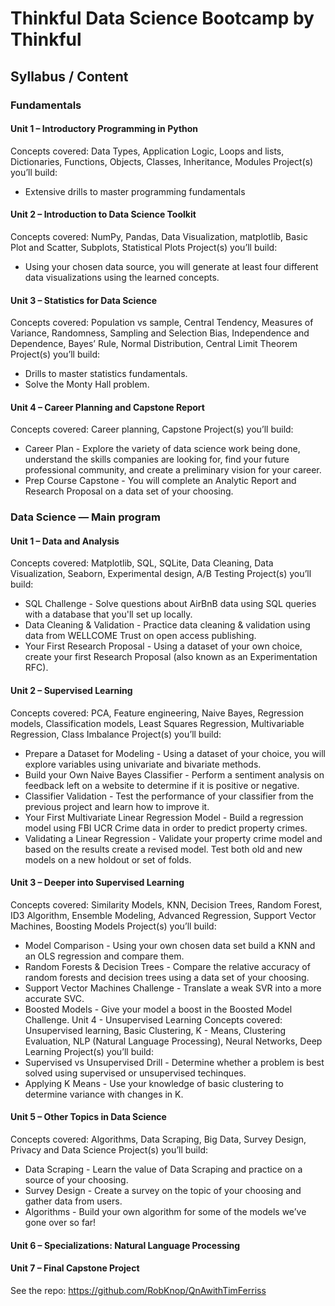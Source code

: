# Thinkful Data Science Bootcamp by Thinkful
## Syllabus / Content

### Fundamentals

#### Unit 1 – Introductory Programming in Python
Concepts covered: Data Types, Application Logic, Loops and lists, Dictionaries, Functions,
Objects, Classes, Inheritance, Modules
Project(s) you’ll build:
* Extensive drills to master programming fundamentals
#### Unit 2 – Introduction to Data Science Toolkit
Concepts covered: NumPy, Pandas, Data Visualization, matplotlib, Basic Plot and Scatter,
Subplots, Statistical Plots
Project(s) you’ll build:
* Using your chosen data source, you will generate at least four different data
visualizations using the learned concepts.
#### Unit 3 – Statistics for Data Science
Concepts covered: Population vs sample, Central Tendency, Measures of Variance,
Randomness, Sampling and Selection Bias, Independence and Dependence, Bayes’ Rule,
Normal Distribution, Central Limit Theorem
Project(s) you’ll build:
* Drills to master statistics fundamentals.
* Solve the Monty Hall problem.

#### Unit 4 – Career Planning and Capstone Report
Concepts covered: Career planning, Capstone
Project(s) you’ll build:
* Career Plan - Explore the variety of data science work being done, understand the skills
companies are looking for, find your future professional community, and create a
preliminary vision for your career.
* Prep Course Capstone - You will complete an Analytic Report and Research Proposal
on a data set of your choosing.

### Data Science — Main program
#### Unit 1 – Data and Analysis
Concepts covered: Matplotlib, SQL, SQLite, Data Cleaning, Data Visualization, Seaborn,
Experimental design, A/B Testing
Project(s) you’ll build:
* SQL Challenge - Solve questions about AirBnB data using SQL queries with a database
that you'll set up locally.
* Data Cleaning & Validation - Practice data cleaning & validation using data from
WELLCOME Trust on open access publishing.
* Your First Research Proposal - Using a dataset of your own choice, create your first
Research Proposal (also known as an Experimentation RFC).
#### Unit 2 – Supervised Learning
Concepts covered: PCA, Feature engineering, Naive Bayes, Regression models, Classification
models, Least Squares Regression, Multivariable Regression, Class Imbalance
Project(s) you’ll build:
* Prepare a Dataset for Modeling - Using a dataset of your choice, you will explore
variables using univariate and bivariate methods.
* Build your Own Naive Bayes Classifier - Perform a sentiment analysis on feedback left
on a website to determine if it is positive or negative.
* Classifier Validation - Test the performance of your classifier from the previous project
and learn how to improve it.
* Your First Multivariate Linear Regression Model - Build a regression model using FBI
UCR Crime data in order to predict property crimes.
* Validating a Linear Regression - Validate your property crime model and based on the
results create a revised model. Test both old and new models on a new holdout or set of
folds.

#### Unit 3 – Deeper into Supervised Learning
Concepts covered: Similarity Models, KNN, Decision Trees, Random Forest, ID3 Algorithm,
Ensemble Modeling, Advanced Regression, Support Vector Machines, Boosting Models
Project(s) you’ll build:
* Model Comparison - Using your own chosen data set build a KNN and an OLS
regression and compare them.
* Random Forests & Decision Trees - Compare the relative accuracy of random forests
and decision trees using a data set of your choosing.
* Support Vector Machines Challenge - Translate a weak SVR into a more accurate SVC.
* Boosted Models - Give your model a boost in the Boosted Model Challenge.
Unit 4 - Unsupervised Learning
Concepts covered: Unsupervised learning, Basic Clustering, K - Means, Clustering Evaluation,
NLP (Natural Language Processing), Neural Networks, Deep Learning
Project(s) you’ll build:
* Supervised vs Unsupervised Drill - Determine whether a problem is best solved using
supervised or unsupervised techinques.
* Applying K Means - Use your knowledge of basic clustering to determine variance with
changes in K.
#### Unit 5 – Other Topics in Data Science
Concepts covered: Algorithms, Data Scraping, Big Data, Survey Design, Privacy and Data
Science
Project(s) you’ll build:
* Data Scraping - Learn the value of Data Scraping and practice on a source of your
choosing.
* Survey Design - Create a survey on the topic of your choosing and gather data from
users.
* Algorithms - Build your own algorithm for some of the models we’ve gone over so far!
#### Unit 6 – Specializations: Natural Language Processing

#### Unit 7 – Final Capstone Project
See the repo: https://github.com/RobKnop/QnAwithTimFerriss
